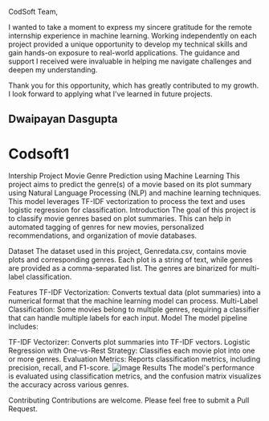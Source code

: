 CodSoft Team,

I wanted to take a moment to express my sincere gratitude for the remote internship experience in machine learning. Working independently on each project provided a unique opportunity to develop my technical skills and gain hands-on exposure to real-world applications. The guidance and support I received were invaluable in helping me navigate challenges and deepen my understanding.

Thank you for this opportunity, which has greatly contributed to my growth. I look forward to applying what I've learned in future projects.

Dwaipayan Dasgupta
-------------------------------------------
# Codsoft1
Intership Project
Movie Genre Prediction using Machine Learning
This project aims to predict the genre(s) of a movie based on its plot summary using Natural Language Processing (NLP) and machine learning techniques. This model leverages TF-IDF vectorization to process the text and uses logistic regression for classification.
Introduction
The goal of this project is to classify movie genres based on plot summaries. This can help in automated tagging of genres for new movies, personalized recommendations, and organization of movie databases.

Dataset
The dataset used in this project, Genredata.csv, contains movie plots and corresponding genres. Each plot is a string of text, while genres are provided as a comma-separated list. The genres are binarized for multi-label classification.

Features
TF-IDF Vectorization: Converts textual data (plot summaries) into a numerical format that the machine learning model can process.
Multi-Label Classification: Some movies belong to multiple genres, requiring a classifier that can handle multiple labels for each input.
Model
The model pipeline includes:

TF-IDF Vectorizer: Converts plot summaries into TF-IDF vectors.
Logistic Regression with One-vs-Rest Strategy: Classifies each movie plot into one or more genres.
Evaluation Metrics: Reports classification metrics, including precision, recall, and F1-score.
![image](https://github.com/user-attachments/assets/64b7eeac-1720-4566-8686-50380ffd50d2)
Results
The model's performance is evaluated using classification metrics, and the confusion matrix visualizes the accuracy across various genres.

Contributing
Contributions are welcome. Please feel free to submit a Pull Request.
